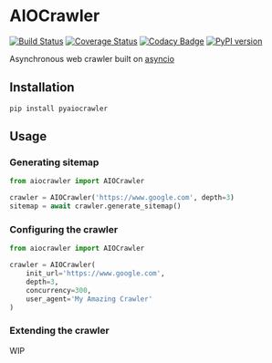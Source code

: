 AIOCrawler
==========
[![Build Status](https://travis-ci.org/tapanpandita/aiocrawler.svg?branch=master)](https://travis-ci.org/tapanpandita/aiocrawler)
[![Coverage Status](https://coveralls.io/repos/github/tapanpandita/aiocrawler/badge.svg?branch=master)](https://coveralls.io/github/tapanpandita/aiocrawler?branch=master)
[![Codacy Badge](https://api.codacy.com/project/badge/Grade/eab04685503c490082f1c6a545c4016e)](https://www.codacy.com/app/tapanpandita/aiocrawler?utm_source=github.com&amp;utm_medium=referral&amp;utm_content=tapanpandita/aiocrawler&amp;utm_campaign=Badge_Grade)
[![PyPI version](https://badge.fury.io/py/pyaiocrawler.svg)](https://badge.fury.io/py/pyaiocrawler)

Asynchronous web crawler built on [asyncio](https://docs.python.org/3/library/asyncio.html)

Installation
------------
```shell
pip install pyaiocrawler
```

Usage
-----

### Generating sitemap
```python
from aiocrawler import AIOCrawler

crawler = AIOCrawler('https://www.google.com', depth=3)
sitemap = await crawler.generate_sitemap()
```

### Configuring the crawler

```python
from aiocrawler import AIOCrawler

crawler = AIOCrawler(
    init_url='https://www.google.com',
    depth=3,
    concurrency=300,
    user_agent='My Amazing Crawler'
)
```

### Extending the crawler

WIP

